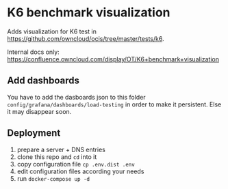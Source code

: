 # K6 benchmark visualization

Adds visualization for K6 test in https://github.com/owncloud/ocis/tree/master/tests/k6.

Internal docs only: https://confluence.owncloud.com/display/OT/K6+benchmark+visualization

## Add dashboards
You have to add the dasboards json to this folder `config/grafana/dashboards/load-testing` in order to make it persistent. Else it may disappear soon.

## Deployment

1. prepare a server + DNS entries
1. clone this repo and `cd` into it
1. copy configuration file `cp .env.dist .env`
1. edit configuration files according your needs
1. run `docker-compose up -d`
